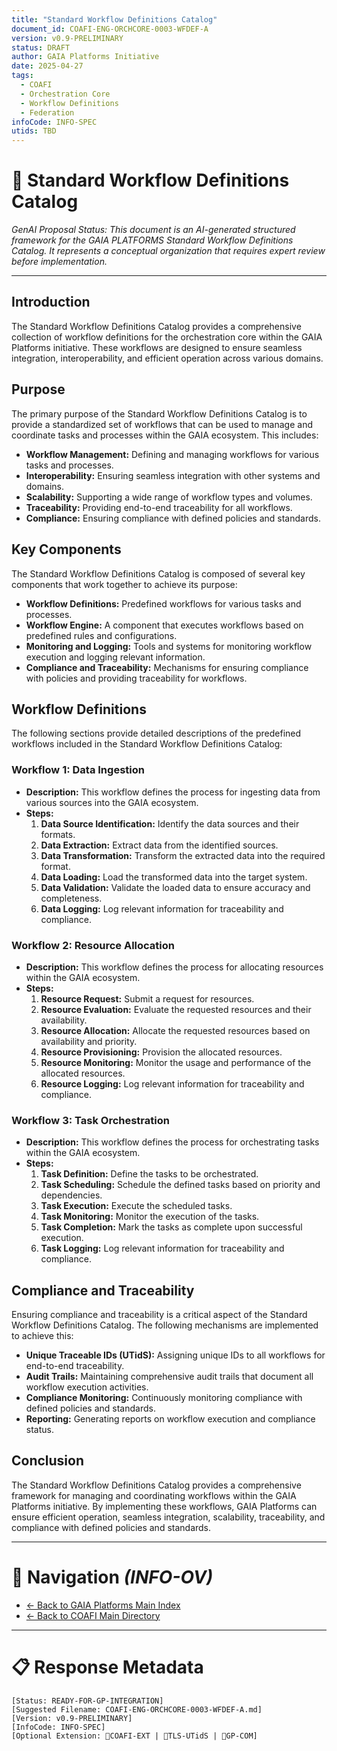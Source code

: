 ```yaml
---
title: "Standard Workflow Definitions Catalog"
document_id: COAFI-ENG-ORCHCORE-0003-WFDEF-A
version: v0.9-PRELIMINARY
status: DRAFT
author: GAIA Platforms Initiative
date: 2025-04-27
tags:
  - COAFI
  - Orchestration Core
  - Workflow Definitions
  - Federation
infoCode: INFO-SPEC
utids: TBD
---
```


# 📜 Standard Workflow Definitions Catalog

*GenAI Proposal Status: This document is an AI-generated structured framework for the GAIA PLATFORMS Standard Workflow Definitions Catalog. It represents a conceptual organization that requires expert review before implementation.*

---

## Introduction

The Standard Workflow Definitions Catalog provides a comprehensive collection of workflow definitions for the orchestration core within the GAIA Platforms initiative. These workflows are designed to ensure seamless integration, interoperability, and efficient operation across various domains.

## Purpose

The primary purpose of the Standard Workflow Definitions Catalog is to provide a standardized set of workflows that can be used to manage and coordinate tasks and processes within the GAIA ecosystem. This includes:

- **Workflow Management:** Defining and managing workflows for various tasks and processes.
- **Interoperability:** Ensuring seamless integration with other systems and domains.
- **Scalability:** Supporting a wide range of workflow types and volumes.
- **Traceability:** Providing end-to-end traceability for all workflows.
- **Compliance:** Ensuring compliance with defined policies and standards.

## Key Components

The Standard Workflow Definitions Catalog is composed of several key components that work together to achieve its purpose:

- **Workflow Definitions:** Predefined workflows for various tasks and processes.
- **Workflow Engine:** A component that executes workflows based on predefined rules and configurations.
- **Monitoring and Logging:** Tools and systems for monitoring workflow execution and logging relevant information.
- **Compliance and Traceability:** Mechanisms for ensuring compliance with policies and providing traceability for workflows.

## Workflow Definitions

The following sections provide detailed descriptions of the predefined workflows included in the Standard Workflow Definitions Catalog:

### Workflow 1: Data Ingestion

- **Description:** This workflow defines the process for ingesting data from various sources into the GAIA ecosystem.
- **Steps:**
  1. **Data Source Identification:** Identify the data sources and their formats.
  2. **Data Extraction:** Extract data from the identified sources.
  3. **Data Transformation:** Transform the extracted data into the required format.
  4. **Data Loading:** Load the transformed data into the target system.
  5. **Data Validation:** Validate the loaded data to ensure accuracy and completeness.
  6. **Data Logging:** Log relevant information for traceability and compliance.

### Workflow 2: Resource Allocation

- **Description:** This workflow defines the process for allocating resources within the GAIA ecosystem.
- **Steps:**
  1. **Resource Request:** Submit a request for resources.
  2. **Resource Evaluation:** Evaluate the requested resources and their availability.
  3. **Resource Allocation:** Allocate the requested resources based on availability and priority.
  4. **Resource Provisioning:** Provision the allocated resources.
  5. **Resource Monitoring:** Monitor the usage and performance of the allocated resources.
  6. **Resource Logging:** Log relevant information for traceability and compliance.

### Workflow 3: Task Orchestration

- **Description:** This workflow defines the process for orchestrating tasks within the GAIA ecosystem.
- **Steps:**
  1. **Task Definition:** Define the tasks to be orchestrated.
  2. **Task Scheduling:** Schedule the defined tasks based on priority and dependencies.
  3. **Task Execution:** Execute the scheduled tasks.
  4. **Task Monitoring:** Monitor the execution of the tasks.
  5. **Task Completion:** Mark the tasks as complete upon successful execution.
  6. **Task Logging:** Log relevant information for traceability and compliance.

## Compliance and Traceability

Ensuring compliance and traceability is a critical aspect of the Standard Workflow Definitions Catalog. The following mechanisms are implemented to achieve this:

- **Unique Traceable IDs (UTidS):** Assigning unique IDs to all workflows for end-to-end traceability.
- **Audit Trails:** Maintaining comprehensive audit trails that document all workflow execution activities.
- **Compliance Monitoring:** Continuously monitoring compliance with defined policies and standards.
- **Reporting:** Generating reports on workflow execution and compliance status.

## Conclusion

The Standard Workflow Definitions Catalog provides a comprehensive framework for managing and coordinating workflows within the GAIA Platforms initiative. By implementing these workflows, GAIA Platforms can ensure efficient operation, seamless integration, scalability, traceability, and compliance with defined policies and standards.

---

# 🧭 Navigation *(INFO-OV)*
- [← Back to GAIA Platforms Main Index](../../README.md)
- [← Back to COAFI Main Directory](../README.md)

---

# 📋 Response Metadata
```plaintext
[Status: READY-FOR-GP-INTEGRATION]
[Suggested Filename: COAFI-ENG-ORCHCORE-0003-WFDEF-A.md]
[Version: v0.9-PRELIMINARY]
[InfoCode: INFO-SPEC]
[Optional Extension: 🔹COAFI-EXT | 🔹TLS-UTidS | 🔹GP-COM]
```
